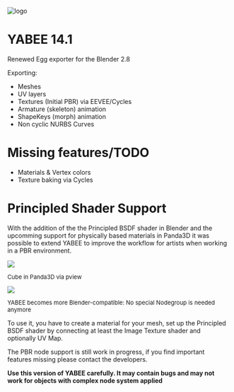 ![logo](http://i.imgur.com/lVMTcfS.png)


YABEE 14.1
=====
Renewed Egg exporter for the Blender 2.8

Exporting:
- Meshes
- UV layers
- Textures (Initial PBR) via EEVEE/Cycles
- Armature (skeleton) animation
- ShapeKeys (morph) animation
- Non cyclic NURBS Curves

Missing features/TODO
=====
- Materials & Vertex colors
- Texture baking via Cycles

Principled Shader Support
=====
With the addition of the the Principled BSDF shader in Blender and the upcomming support for physically based materials 
in Panda3D it was possible to extend YABEE to improve the workflow for artists when working in a PBR environment. 

<img src="http://pasteall.org/pic/show.php?id=c278bebee6e22ce886ffd4448948c70f" />
<p style="font-size: small">Cube in Panda3D via pview</p>

<img src="http://pasteall.org/pic/show.php?id=0ba65151691c7eb6873771d89c77c466" />
<p style="font-size: small">YABEE becomes more Blender-compatible: No special Nodegroup is needed anymore</p>

To use it, you have to create a material for your mesh, set up the Principled BSDF shader 
by connecting at least the Image Texture shader and optionally UV Map.

The PBR node support is still work in progress, if you find important features missing please contact the developers.

**Use this version of YABEE carefully. It may contain bugs and may not work for objects with complex node system 
applied**
